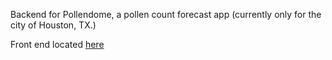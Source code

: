 Backend for Pollendome, a pollen count forecast app (currently only for the city of Houston, TX.) 

Front end located [here](https://github.com/no-relation/pollendome)
